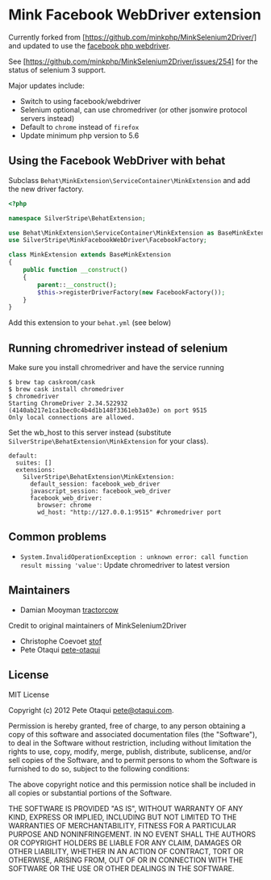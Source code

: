 # Mink Facebook WebDriver extension

Currently forked from [https://github.com/minkphp/MinkSelenium2Driver/] and updated to use
the [facebook php webdriver](https://github.com/facebook/php-webdriver).

See [https://github.com/minkphp/MinkSelenium2Driver/issues/254] for the status of selenium 3 support.

Major updates include:

 - Switch to using facebook/webdriver
 - Selenium optional, can use chromedriver (or other jsonwire protocol servers instead)
 - Default to `chrome` instead of `firefox`
 - Update minimum php version to 5.6

## Using the Facebook WebDriver with behat

Subclass `Behat\MinkExtension\ServiceContainer\MinkExtension` and add the new driver factory.

```php
<?php

namespace SilverStripe\BehatExtension;

use Behat\MinkExtension\ServiceContainer\MinkExtension as BaseMinkExtension;
use SilverStripe\MinkFacebookWebDriver\FacebookFactory;

class MinkExtension extends BaseMinkExtension
{
    public function __construct()
    {
        parent::__construct();
        $this->registerDriverFactory(new FacebookFactory());
    }
}
```

Add this extension to your `behat.yml` (see below)
 
## Running chromedriver instead of selenium

Make sure you install chromedriver and have the service running

```
$ brew tap caskroom/cask
$ brew cask install chromedriver
$ chromedriver
Starting ChromeDriver 2.34.522932 (4140ab217e1ca1bec0c4b4d1b148f3361eb3a03e) on port 9515
Only local connections are allowed.
```

Set the wb_host to this server instead (substitute `SilverStripe\BehatExtension\MinkExtension`
for your class).

```
default:
  suites: []
  extensions:
    SilverStripe\BehatExtension\MinkExtension:
      default_session: facebook_web_driver
      javascript_session: facebook_web_driver
      facebook_web_driver:
        browser: chrome
        wd_host: "http://127.0.0.1:9515" #chromedriver port
```

## Common problems

* `System.InvalidOperationException : unknown error: call function result missing 'value'`:
 Update chromedriver to latest version

## Maintainers

* Damian Mooyman [tractorcow](https://github.com/tractorcow)

Credit to original maintainers of MinkSelenium2Driver

* Christophe Coevoet [stof](https://github.com/stof)
* Pete Otaqui [pete-otaqui](http://github.com/pete-otaqui)

## License

MIT License

Copyright (c) 2012 Pete Otaqui <pete@otaqui.com>.

Permission is hereby granted, free of charge, to any person obtaining a copy
of this software and associated documentation files (the "Software"), to deal
in the Software without restriction, including without limitation the rights
to use, copy, modify, merge, publish, distribute, sublicense, and/or sell
copies of the Software, and to permit persons to whom the Software is
furnished to do so, subject to the following conditions:

The above copyright notice and this permission notice shall be included in all
copies or substantial portions of the Software.

THE SOFTWARE IS PROVIDED "AS IS", WITHOUT WARRANTY OF ANY KIND, EXPRESS OR
IMPLIED, INCLUDING BUT NOT LIMITED TO THE WARRANTIES OF MERCHANTABILITY,
FITNESS FOR A PARTICULAR PURPOSE AND NONINFRINGEMENT. IN NO EVENT SHALL THE
AUTHORS OR COPYRIGHT HOLDERS BE LIABLE FOR ANY CLAIM, DAMAGES OR OTHER
LIABILITY, WHETHER IN AN ACTION OF CONTRACT, TORT OR OTHERWISE, ARISING FROM,
OUT OF OR IN CONNECTION WITH THE SOFTWARE OR THE USE OR OTHER DEALINGS IN THE
SOFTWARE.
